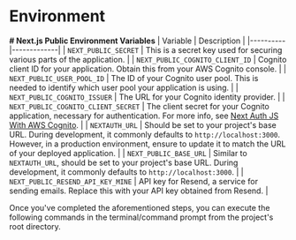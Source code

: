 # Environment

**# Next.js Public Environment Variables**
| Variable | Description |
|----------|-------------|
| `NEXT_PUBLIC_SECRET` | This is a secret key used for securing various parts of the application. |
| `NEXT_PUBLIC_COGNITO_CLIENT_ID` | Cognito client ID for your application. Obtain this from your AWS Cognito console. |
| `NEXT_PUBLIC_USER_POOL_ID` | The ID of your Cognito user pool. This is needed to identify which user pool your application is using. |
| `NEXT_PUBLIC_COGNITO_ISSUER` | The URL for your Cognito identity provider. |
| `NEXT_PUBLIC_COGNITO_CLIENT_SECRET` | The client secret for your Cognito application, necessary for authentication. For more info, see [Next Auth JS With AWS Cognito](https://next-auth.js.org/providers/cognito). |
| `NEXTAUTH_URL` | Should be set to your project's base URL. During development, it commonly defaults to `http://localhost:3000`. However, in a production environment, ensure to update it to match the URL of your deployed application. |
| `NEXT_PUBLIC_BASE_URL` | Similar to `NEXTAUTH_URL`, should be set to your project's base URL. During development, it commonly defaults to `http://localhost:3000`. |
| `NEXT_PUBLIC_RESEND_API_KEY_MINE` | API key for Resend, a service for sending emails. Replace this with your API key obtained from Resend. |

Once you've completed the aforementioned steps, you can execute the following commands in the terminal/command prompt from the project's root directory.
